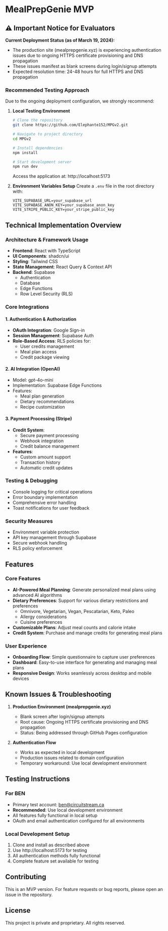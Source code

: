 # MealPrepGenie MVP

## ⚠️ Important Notice for Evaluators
**Current Deployment Status (as of March 19, 2024):**
- The production site (mealprepgenie.xyz) is experiencing authentication issues due to ongoing HTTPS certificate provisioning and DNS propagation
- These issues manifest as blank screens during login/signup attempts
- Expected resolution time: 24-48 hours for full HTTPS and DNS propagation

### Recommended Testing Approach
Due to the ongoing deployment configuration, we strongly recommend:

1. **Local Testing Environment**
   ```bash
   # Clone the repository
   git clone https://github.com/Elephante152/MPGv2.git

   # Navigate to project directory
   cd MPGv2

   # Install dependencies
   npm install

   # Start development server
   npm run dev
   ```
   Access the application at: http://localhost:5173

2. **Environment Variables Setup**
   Create a `.env` file in the root directory with:
   ```
   VITE_SUPABASE_URL=your_supabase_url
   VITE_SUPABASE_ANON_KEY=your_supabase_anon_key
   VITE_STRIPE_PUBLIC_KEY=your_stripe_public_key
   ```

## Technical Implementation Overview

### Architecture & Framework Usage
- **Frontend**: React with TypeScript
- **UI Components**: shadcn/ui
- **Styling**: Tailwind CSS
- **State Management**: React Query & Context API
- **Backend**: Supabase
  - Authentication
  - Database
  - Edge Functions
  - Row Level Security (RLS)

### Core Integrations

#### 1. Authentication & Authorization
- **OAuth Integration**: Google Sign-in
- **Session Management**: Supabase Auth
- **Role-Based Access**: RLS policies for:
  - User credits management
  - Meal plan access
  - Credit package viewing

#### 2. AI Integration (OpenAI)
- Model: gpt-4o-mini
- Implementation: Supabase Edge Functions
- Features:
  - Meal plan generation
  - Dietary recommendations
  - Recipe customization

#### 3. Payment Processing (Stripe)
- **Credit System**:
  - Secure payment processing
  - Webhook integration
  - Credit balance management
- **Features**:
  - Custom amount support
  - Transaction history
  - Automatic credit updates

### Testing & Debugging
- Console logging for critical operations
- Error boundary implementation
- Comprehensive error handling
- Toast notifications for user feedback

### Security Measures
- Environment variable protection
- API key management through Supabase
- Secure webhook handling
- RLS policy enforcement

## Features

### Core Features
- **AI-Powered Meal Planning**: Generate personalized meal plans using advanced AI algorithms
- **Dietary Preferences**: Support for various dietary restrictions and preferences
  - Omnivore, Vegetarian, Vegan, Pescatarian, Keto, Paleo
  - Allergy considerations
  - Cuisine preferences
- **Customizable Plans**: Adjust meal counts and calorie intake
- **Credit System**: Purchase and manage credits for generating meal plans

### User Experience
- **Onboarding Flow**: Simple questionnaire to capture user preferences
- **Dashboard**: Easy-to-use interface for generating and managing meal plans
- **Responsive Design**: Works seamlessly across desktop and mobile devices

## Known Issues & Troubleshooting
1. **Production Environment (mealprepgenie.xyz)**
   - Blank screen after login/signup attempts
   - Root cause: Ongoing HTTPS certificate provisioning and DNS propagation
   - Status: Being addressed through GitHub Pages configuration

2. **Authentication Flow**
   - Works as expected in local development
   - Production issues related to domain configuration
   - Temporary workaround: Use local development environment

## Testing Instructions

### For BEN
- Primary test account: ben@circuitstream.ca
- **Recommended**: Use local development environment
- All features fully functional in local setup
- OAuth and email authentication configured for all environments

### Local Development Setup
1. Clone and install as described above
2. Use http://localhost:5173 for testing
3. All authentication methods fully functional
4. Complete feature set available for testing

## Contributing
This is an MVP version. For feature requests or bug reports, please open an issue in the repository.

## License
This project is private and proprietary. All rights reserved.